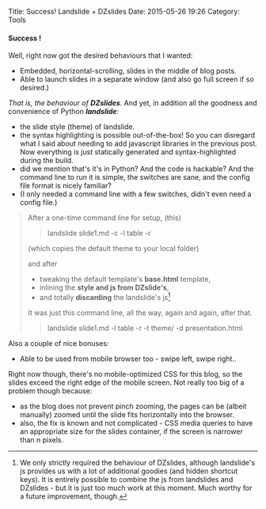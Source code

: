 Title: Success! Landslide + DZslides
Date: 2015-05-26 19:26
Category: Tools


#### Success !

Well, right now got the desired behaviours that I wanted:

 - Embedded, horizontal-scrolling, slides in the middle of blog posts.
 - Able to launch slides in a separate window (and also go full screen if so desired.)

*That is, the behaviour of **DZslides**.*
And yet, in addition all the goodness and convenience of Python ***landslide***:

 - the slide style (theme) of landslide.
 - the syntax highlighting is possible out-of-the-box!
   So you can disregard what I said about needing to add javascript libraries
   in the previous post. Now everything is just statically generated
   and syntax-highlighted during the build.
 - did we mention that's it's in Python? And the code is hackable?
   And the command line to run it is simple, the switches are sane,
   and the config file format is nicely familiar?
 - (I only needed a command line with a few switches, didn't even need a config file.)

> After a one-time command line for setup, (this)
> > landslide slide1.md -c -l table -r
>
> (which copies the default theme to your local folder)
>
> and after
>
> - tweaking the default template's **base.html** template,
> - inlining the **style and js from DZslide's**,
> - and totally **discarding** the landslide's js[^discard]
>
> It was just this command line, all the way, again and again, after that.
> > landslide slide1.md -l table -r -t theme/ -d presentation.html



Also a couple of nice bonuses:

 - Able to be used from mobile browser too - swipe left, swipe right..

Right now though, there's no mobile-optimized CSS for this blog,
so the slides exceed the right edge of the mobile screen.
Not really too big of a problem though because:

 - as the blog does not prevent pinch zooming,
   the pages can be (albeit manually) zoomed
   until the slide fits horizontally into the browser.
 - also, the fix is known and not complicated - CSS media queries
   to have an appropriate size for the slides container,
   if the screen is narrower than n pixels.

[^discard]: We only strictly required the behaviour of DZslides,
although landslide's js provides us with a lot of additional goodies
(and hidden shortcut keys).
It is entirely possible to combine the js from landslides and DZslides -
but it is just too much work at this moment. Much worthy for a future
improvement, though.
